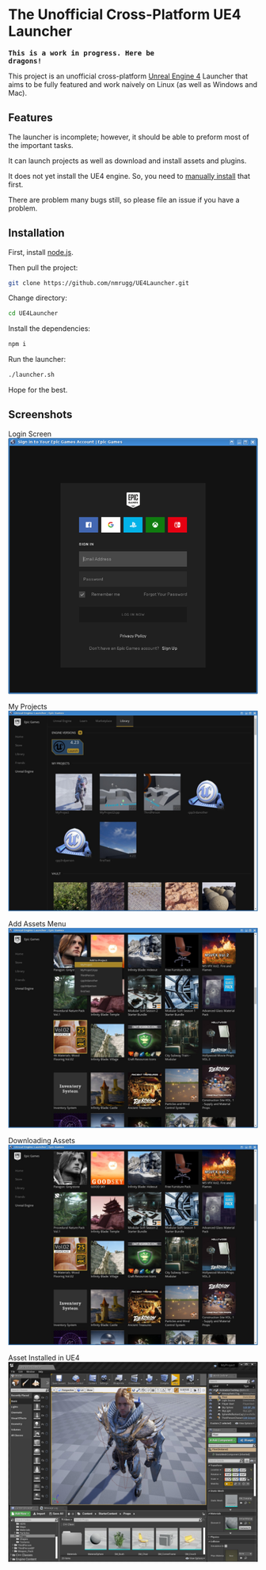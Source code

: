 <h1>The Unofficial Cross-Platform UE4 Launcher</h1>

<strong><pre>This is a work in progress. Here be dragons!</pre></strong>

This project is an unofficial cross-platform <a href="https://www.unrealengine.com/">Unreal Engine 4</a> Launcher that aims to be fully featured and work naively on Linux (as well as Windows and Mac).

<h2>Features</h2>

The launcher is incomplete; however, it should be able to preform most of the important tasks.

It can launch projects as well as download and install assets and plugins.

It does not yet install the UE4 engine. So, you need to <a href=https://docs.unrealengine.com/en-US/GettingStarted/Installation>manually install</a> that first.

There are problem many bugs still, so please file an issue if you have a problem.

<h2>Installation</h2>

First, install <a href=https://nodejs.org/en/download/>node.js</a>.

Then pull the project:
```bash
git clone https://github.com/nmrugg/UE4Launcher.git
```

Change directory:
```bash
cd UE4Launcher
```

Install the dependencies:
```bash
npm i
```

Run the launcher:
```bash
./launcher.sh
```

Hope for the best.

<h2>Screenshots</h2>

Login Screen
![Alt Login Screen](docs/images/0-login.png)

My Projects
![Alt My Projects](docs/images/1-my-projects.jpg)

Add Assets Menu
![Alt Add Assets Menu](docs/images/2-asset-menu.jpg)

Downloading Assets
![Alt Downloading Assets](docs/images/3-downloading-asset.jpg)

Asset Installed in UE4
![Alt Asset Installed](docs/images/4-in-ue4.jpg)
